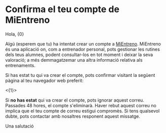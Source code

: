 # Confirma el teu compte de MiEntreno

Hola, {0}

Algú (esperem que tu) ha intentat crear un compte a [MiEntreno](https://mientreno.app). MiEntreno és una aplicació on, com a entrenador personal, pots gestionar les rutines dels teus alumnes, podent consultar-los en tot moment i deixar la seva valoració; a més demmagatzemar una altra informació relativa als entrenaments.

Si has estat tu qui va crear el compte, pots confirmar visitant la següent pàgina al teu navegador web preferit:

<{1}>

Si **no has estat** qui va crear el compte, pots ignorar aquest correu. Passades 48 hores, el compte s'eliminarà. Haver rebut aquest correu no implica que el teu compte de correu estigui compromès. Si tens qualsevol dubte, pots contactar amb nosaltres responent aquest missatge.

Una salutació